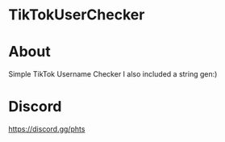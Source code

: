 # TikTokUserChecker


# About
Simple TikTok Username Checker
I also included a string gen:)


# Discord
https://discord.gg/phts
